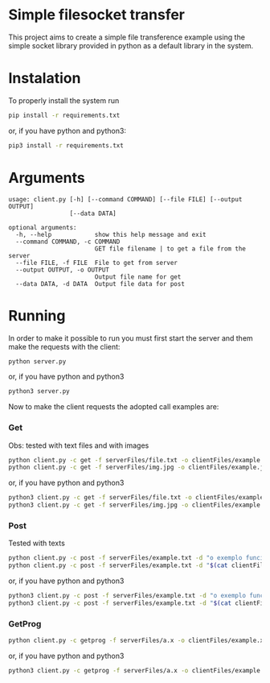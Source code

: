 # Simple filesocket transfer

This project aims to create a simple file transference example using the simple socket library provided in python as a default  library in the system.

# Instalation

To properly install the system run

```bash
pip install -r requirements.txt
```

or, if you have python and python3:

```bash
pip3 install -r requirements.txt
```

# Arguments

```
usage: client.py [-h] [--command COMMAND] [--file FILE] [--output OUTPUT]
                 [--data DATA]

optional arguments:
  -h, --help            show this help message and exit
  --command COMMAND, -c COMMAND
                        GET file filename | to get a file from the server
  --file FILE, -f FILE  File to get from server
  --output OUTPUT, -o OUTPUT
                        Output file name for get
  --data DATA, -d DATA  Output file data for post
```


# Running

In order to make it possible to run you must first start the server and them make the requests with the client:

```bash
python server.py
```

or, if you have python and python3

```bash
python3 server.py
```

Now to make the client requests the adopted call examples are:

### Get
Obs: tested with text files and with images

```bash
python client.py -c get -f serverFiles/file.txt -o clientFiles/example.txt
python client.py -c get -f serverFiles/img.jpg -o clientFiles/example.jpg
```

or, if you have python and python3

```bash
python3 client.py -c get -f serverFiles/file.txt -o clientFiles/example.txt
python3 client.py -c get -f serverFiles/img.jpg -o clientFiles/example.jpg
```

### Post
Tested with texts


```bash
python client.py -c post -f serverFiles/example.txt -d "o exemplo funcionou!"
python client.py -c post -f serverFiles/example.txt -d "$(cat clientFiles/loremipsum.txt)"
```

or, if you have python and python3

```bash
python3 client.py -c post -f serverFiles/example.txt -d "o exemplo funcionou!"
python3 client.py -c post -f serverFiles/example.txt -d "$(cat clientFiles/loremipsum.txt)"
```

### GetProg

```bash
python client.py -c getprog -f serverFiles/a.x -o clientFiles/example.x
```

or, if you have python and python3

```bash
python3 client.py -c getprog -f serverFiles/a.x -o clientFiles/example.x
```